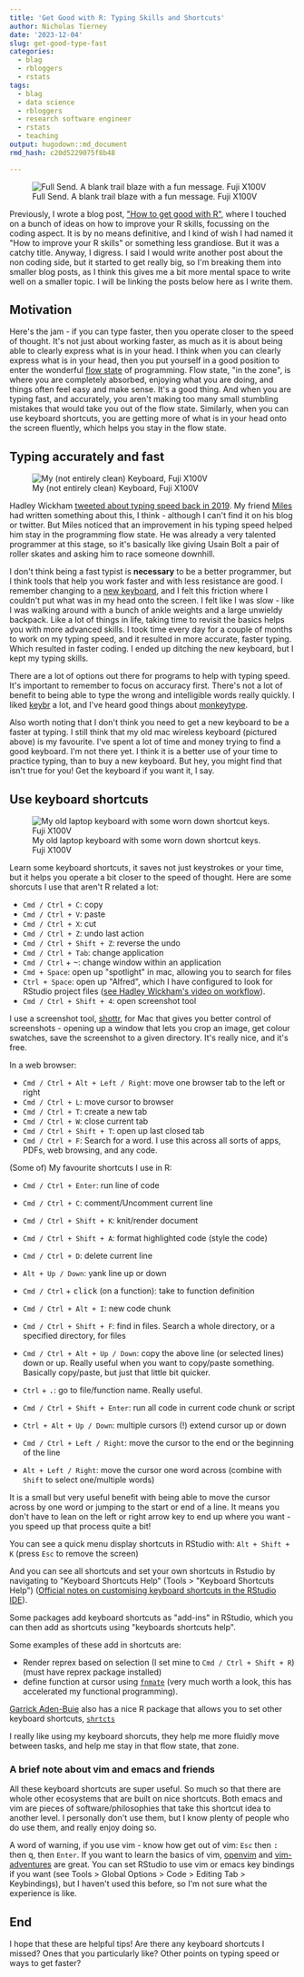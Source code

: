 ```yaml
---
title: 'Get Good with R: Typing Skills and Shortcuts'
author: Nicholas Tierney
date: '2023-12-04'
slug: get-good-type-fast
categories:
  - blag
  - rbloggers
  - rstats
tags:
  - blag
  - data science
  - rbloggers
  - research software engineer
  - rstats
  - teaching
output: hugodown::md_document
rmd_hash: c20d5229075f8b48

---
```


<figure>
<img src="img/full-send.jpg" alt="Full Send. A blank trail blaze with a fun message. Fuji X100V" />
<figcaption aria-hidden="true">Full Send. A blank trail blaze with a fun message. Fuji X100V</figcaption>
</figure>

Previously, I wrote a blog post, ["How to get good with R"](https://www.njtierney.com/post/2023/11/10/how-to-get-good-with-r/), where I touched on a bunch of ideas on how to improve your R skills, focussing on the coding aspect. It is by no means definitive, and I kind of wish I had named it "How to improve your R skills" or something less grandiose. But it was a catchy title. Anyway, I digress. I said I would write another post about the non coding side, but it started to get really big, so I'm breaking them into smaller blog posts, as I think this gives me a bit more mental space to write well on a smaller topic. I will be linking the posts below here as I write them.

## Motivation

Here's the jam - if you can type faster, then you operate closer to the speed of thought. It's not just about working faster, as much as it is about being able to clearly express what is in your head. I think when you can clearly express what is in your head, then you put yourself in a good position to enter the wonderful [flow state](https://en.wikipedia.org/wiki/Flow_(psychology)) of programming. Flow state, "in the zone", is where you are completely absorbed, enjoying what you are doing, and things often feel easy and make sense. It's a good thing. And when you are typing fast, and accurately, you aren't making too many small stumbling mistakes that would take you out of the flow state. Similarly, when you can use keyboard shortcuts, you are getting more of what is in your head onto the screen fluently, which helps you stay in the flow state.

## Typing accurately and fast

<figure>
<img src="img/keyboard.jpg" alt="My (not entirely clean) Keyboard, Fuji X100V" />
<figcaption aria-hidden="true">My (not entirely clean) Keyboard, Fuji X100V</figcaption>
</figure>

Hadley Wickham [tweeted about typing speed back in 2019](https://twitter.com/hadleywickham/status/1169603647614967808?lang=en). My friend [Miles](https://milesmcbain.xyz/) had written something about this, I think - although I can't find it on his blog or twitter. But Miles noticed that an improvement in his typing speed helped him stay in the programming flow state. He was already a very talented programmer at this stage, so it's basically like giving Usain Bolt a pair of roller skates and asking him to race someone downhill.

I don't think being a fast typist is **necessary** to be a better programmer, but I think tools that help you work faster and with less resistance are good. I remember changing to a [new keyboard](https://ergodox-ez.com/), and I felt this friction where I couldn't put what was in my head onto the screen. I felt like I was slow - like I was walking around with a bunch of ankle weights and a large unwieldy backpack. Like a lot of things in life, taking time to revisit the basics helps you with more advanced skills. I took time every day for a couple of months to work on my typing speed, and it resulted in more accurate, faster typing. Which resulted in faster coding. I ended up ditching the new keyboard, but I kept my typing skills.

There are a lot of options out there for programs to help with typing speed. It's important to remember to focus on accuracy first. There's not a lot of benefit to being able to type the wrong and intelligible words really quickly. I liked [keybr](https://www.keybr.com/) a lot, and I've heard good things about [monkeytype](https://monkeytype.com/).

Also worth noting that I don't think you need to get a new keyboard to be a faster at typing. I still think that my old mac wireless keyboard (pictured above) is my favourite. I've spent a lot of time and money trying to find a good keyboard. I'm not there yet. I think it is a better use of your time to practice typing, than to buy a new keyboard. But hey, you might find that isn't true for you! Get the keyboard if you want it, I say.

## Use keyboard shortcuts

<figure>
<img src="img/keyboard-shortcuts.jpg" alt="My old laptop keyboard with some worn down shortcut keys. Fuji X100V" />
<figcaption aria-hidden="true">My old laptop keyboard with some worn down shortcut keys. Fuji X100V</figcaption>
</figure>

Learn some keyboard shortcuts, it saves not just keystrokes or your time, but it helps you operate a bit closer to the speed of thought. Here are some shorcuts I use that aren't R related a lot:

-   `Cmd / Ctrl + C`: copy
-   `Cmd / Ctrl + V`: paste
-   `Cmd / Ctrl + X`: cut
-   `Cmd / Ctrl + Z`: undo last action
-   `Cmd / Ctrl + Shift + Z`: reverse the undo
-   `Cmd / Ctrl + Tab`: change application
-   `Cmd / Ctrl` + <kbd>~</kbd>: change window within an application
-   `Cmd + Space`: open up "spotlight" in mac, allowing you to search for files
-   `Ctrl + Space`: open up "Alfred", which I have configured to look for RStudio project files ([see Hadley Wickham's video on workflow](https://www.youtube.com/watch?v=boKFxBniUH0)).
-   `Cmd / Ctrl + Shift + 4`: open screenshot tool

I use a screenshot tool, [shottr](https://shottr.cc/), for Mac that gives you better control of screenshots - opening up a window that lets you crop an image, get colour swatches, save the screenshot to a given directory. It's really nice, and it's free.

In a web browser:

-   `Cmd / Ctrl + Alt + Left / Right`: move one browser tab to the left or right
-   `Cmd / Ctrl + L`: move cursor to browser
-   `Cmd / Ctrl + T`: create a new tab
-   `Cmd / Ctrl + W`: close current tab
-   `Cmd / Ctrl + Shift + T`: open up last closed tab
-   `Cmd / Ctrl + F`: Search for a word. I use this across all sorts of apps, PDFs, web browsing, and any code.

(Some of) My favourite shortcuts I use in R:

-   `Cmd / Ctrl + Enter`: run line of code

-   `Cmd / Ctrl + C`: comment/Uncomment current line

-   `Cmd / Ctrl + Shift + K`: knit/render document

-   `Cmd / Ctrl + Shift + A`: format highlighted code (style the code)

-   `Cmd / Ctrl + D`: delete current line

-   `Alt + Up / Down`: yank line up or down

-   `Cmd / Ctrl` + <kbd>click</kbd> (on a function): take to function definition

-   `Cmd / Ctrl + Alt + I`: new code chunk

-   `Cmd / Ctrl + Shift + F`: find in files. Search a whole directory, or a specified directory, for files

-   `Cmd / Ctrl + Alt + Up / Down`: copy the above line (or selected lines) down or up. Really useful when you want to copy/paste something. Basically copy/paste, but just that little bit quicker.

-   `Ctrl` + <kbd>.</kbd>: go to file/function name. Really useful.

-   `Cmd / Ctrl + Shift + Enter`: run all code in current code chunk or script

-   `Ctrl + Alt + Up / Down`: multiple cursors (!) extend cursor up or down

-   `Cmd / Ctrl + Left / Right`: move the cursor to the end or the beginning of the line

-   `Alt + Left / Right`: move the cursor one word across (combine with `Shift` to select one/multiple words)

It is a small but very useful benefit with being able to move the cursor across by one word or jumping to the start or end of a line. It means you don't have to lean on the left or right arrow key to end up where you want - you speed up that process quite a bit!

You can see a quick menu display shortcuts in RStudio with: `Alt + Shift + K` (press `Esc` to remove the screen)

And you can see all shortcuts and set your own shortcuts in Rstudio by navigating to "Keyboard Shortcuts Help" (Tools \> "Keyboard Shortcuts Help") ([Official notes on customising keyboard shortcuts in the RStudio IDE](https://support.posit.co/hc/en-us/articles/206382178-Customizing-Keyboard-Shortcuts)).

Some packages add keyboard shortcuts as "add-ins" in RStudio, which you can then add as shortcuts using "keyboards shortcuts help".

Some examples of these add in shortcuts are:

-   Render reprex based on selection (I set mine to `Cmd / Ctrl + Shift + R`) (must have reprex package installed)
-   define function at cursor using [`fnmate`](https://github.com/milesmcbain/fnmate) (very much worth a look, this has accelerated my functional programming).

[Garrick Aden-Buie](https://www.garrickadenbuie.com/) also has a nice R package that allows you to set other keyboard shortcuts, [`shrtcts`](https://github.com/gadenbuie/shrtcts)

I really like using my keyboard shorcuts, they help me more fluidly move between tasks, and help me stay in that flow state, that zone.

### A brief note about vim and emacs and friends

All these keyboard shortcuts are super useful. So much so that there are whole other ecosystems that are built on nice shortcuts. Both emacs and vim are pieces of software/philosophies that take this shortcut idea to another level. I personally don't use them, but I know plenty of people who do use them, and really enjoy doing so.

A word of warning, if you use vim - know how get out of vim: `Esc` then <kbd>:</kbd> then <kbd>q</kbd>, then `Enter`. If you want to learn the basics of vim, [openvim](https://www.openvim.com/) and [vim-adventures](https://vim-adventures.com/) are great. You can set RStudio to use vim or emacs key bindings if you want (see Tools \> Global Options \> Code \> Editing Tab \> Keybindings), but I haven't used this before, so I'm not sure what the experience is like.

## End

I hope that these are helpful tips! Are there any keyboard shortcuts I missed? Ones that you particularly like? Other points on typing speed or ways to get faster?

